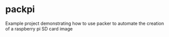 packpi
======

Example project demonstrating how to use packer to automate the creation of a raspberry pi SD card image
